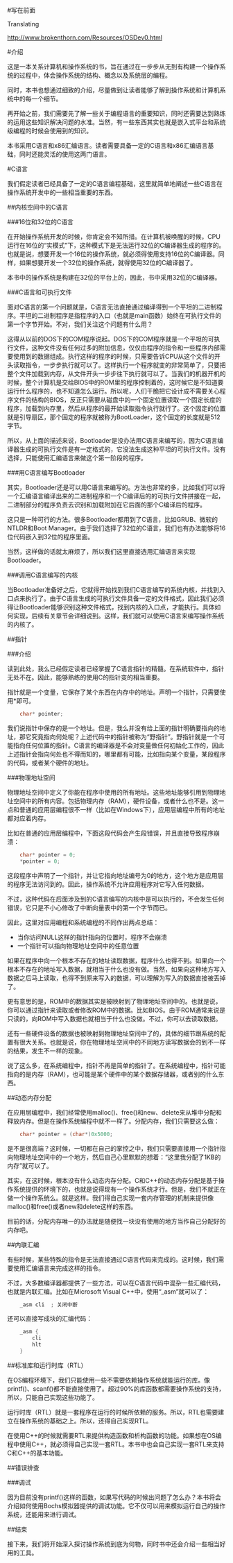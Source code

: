 #写在前面

Translating

http://www.brokenthorn.com/Resources/OSDev0.html

#介绍

这是一本关系计算机和操作系统的书，旨在通过在一步步从无到有构建一个操作系统的过程中，体会操作系统的结构、概念以及系统层的编程。

同时，本书也想通过细致的介绍，尽量做到让读者能够了解到操作系统和计算机系统中的每一个细节。

再开始之前，我们需要先了解一些关于编程语言的重要知识，同时还需要达到熟练的运用这些知识解决问题的水准。当然，有一些东西其实也就是嵌入式平台和系统级编程的时候会使用到的知识。

本书采用C语言和x86汇编语言。读者需要具备一定的C语言和x86汇编语言基础，同时还能灵活的使用这两门语言。

#C语言

我们假定读者已经具备了一定的C语言编程基础，这里就简单地阐述一些C语言在操作系统开发中的一些相当重要的东西。

##内核空间中的C语言

###16位和32位的C语言

在开始操作系统开发的时候，你肯定会不知所措。在计算机被唤醒的时候，CPU运行在16位的“实模式”下，这种模式下是无法运行32位的C编译器生成的程序的。也就是说，想要开发一个16位的操作系统，就必须得使用支持16位的C编译器。同样，如果想要开发一个32位的操作系统，就得使用32位的C编译器了。

本书中的操作系统是构建在32位的平台上的，因此，书中采用32位的C编译器。

###C语言和可执行文件

面对C语言的第一个问题就是，C语言无法直接通过编译得到一个平坦的二进制程序。平坦的二进制程序是指程序的入口（也就是main函数）始终在可执行文件的第一个字节开始。不对，我们关注这个问题有什么用？

这得从以前的DOS下的COM程序说起。DOS下的COM程序就是一个平坦的可执行文件，这种文件没有任何过多的附加信息，仅仅由程序的指令和一些程序内部需要使用到的数据组成。执行这样的程序的时候，只需要告诉CPU从这个文件的开头读取指令，一步步执行就可以了。这样执行一个程序就变的非常简单了，只要把整个文件加载到内存，从文件开头一步步往下执行就可以了。当我们的机器开机的时候，整个计算机是交给BIOS中的ROM里的程序控制着的，这时候它是不知道要运行什么程序的，也不知道怎么运行。所以呢，人们干脆把它设计成不需要关心程序文件的结构的BIOS，反正只需要从磁盘中的一个固定位置读取一个固定长度的程序，加载到内存里，然后从程序的最开始读取指令执行就行了。这个固定的位置就是引导扇区，那个固定的程序就被称为BootLoader，这个固定的长度就是512字节。

所以，从上面的描述来说，Bootloader是没办法用C语言来编写的，因为C语言编译器生成的可执行文件是有一定格式的，它没法生成这种平坦的可执行文件。没有选择，只能使用汇编语言来做这个第一阶段的程序。

###用C语言编写Bootloader

其实，Bootloader还是可以用C语言来编写的。方法也非常的多，比如我们可以将一个汇编语言编译出来的二进制程序和一个C编译后的的可执行文件拼接在一起，二进制部分的程序负责去识别和加载附加在它后面的那个C编译后的程序。

这只是一种可行的方法。很多Bootloader都用到了C语言，比如GRUB、微软的NTLDR和Boot Manager。由于我们选择了32位的C语言，我们也有办法能够将16位代码嵌入到32位的程序里面。

当然，这样做的话就太麻烦了，所以我们这里直接选用汇编语言来实现Bootloader。

###调用C语言编写的内核

当Bootloader准备好之后，它就得开始找到我们C语言编写的系统内核，并找到入口点来执行了。由于C语言生成的可执行文件具备一定的文件格式，因此我们必须得让Bootloader能够识别这种文件格式，找到内核的入口点，才能执行。具体如何实现，后续有关章节会详细说到。这样，我们就可以使用C语言来编写操作系统的内核了。

##指针

###介绍

读到此处，我么已经假定读者已经掌握了C语言指针的精髓。在系统软件中，指针无处不在。因此，能够熟练的使用C的指针变的相当重要。

指针就是一个变量，它保存了某个东西在内存中的地址。声明一个指针，只需要使用*即可。
```C
    char* pointer;
```
我们说指针中保存的是一个地址。但是，我么并没有给上面的指针明确要指向的地址，那它究竟指向何处呢？上述代码中的指针被称为“野指针”。野指针就是一个可能指向任何位置的指针。C语言的编译器是不会对变量做任何初始化工作的，因此上述指针会指向何处也不得而知的，哪里都有可能，比如指向某个变量，某段程序的代码，或者某个硬件的地址。

###物理地址空间

物理地址空间中定义了你能在程序中使用的所有地址。这些地址能够引用到物理地址空间中的所有内容。包括物理内存（RAM），硬件设备，或者什么也不是。这一点和普通的应用层编程很不一样（比如在Windows下），应用层编程中所有的地址都对应着内存。

比如在普通的应用层编程中，下面这段代码会产生段错误，并且直接导致程序崩溃：

```C
    char* pointer = 0;
    *pointer = 0;
```

这段程序中声明了一个指针，并让它指向地址编号为0的地方，这个地方是应用层的程序无法访问到的。因此，操作系统不允许应用程序对它写入任何数据。

不过，这种代码在后面涉及到的C语言编写的内核中是可以执行的，不会发生任何错误，它只是不小心修改了中断向量表中的第一个字节而已。

因此，这里对应用编程和系统编程的不同作出两点总结：

* 当你访问NULL这样的指针指向的位置时，程序不会崩溃
* 一个指针可以指向物理地址空间中的任意位置

如果在程序中向一个根本不存在的地址读取数据，程序什么也得不到。如果向一个根本不存在的地址写入数据，就相当于什么也没有做。当然，如果向这种地方写入数据之后马上读取，也得不到原来写入的数据，可以理解为写入的数据直接被丢掉了。

更有意思的是，ROM中的数据其实是被映射到了物理地址空间中的。也就是说，你可以通过指针来读取或者修改ROM中的数据。比如BIOS。由于ROM通常来说是只读的，向ROM中写入数据也就相当于什么也没做。不过，你可以去读取数据。

还有一些硬件设备的数据也被映射到物理地址空间中了的，具体的细节跟系统的配置有很大关系。也就是说，你在物理地址空间中的不同地方读写数据会的到不一样的结果，发生不一样的现象。

说了这么多，在系统编程中，指针不再是简单的指针了。在系统编程中，指针可能指向的是内存（RAM），也可能是某个硬件中的某个数据存储器，或者别的什么东西。

##动态内存分配

在应用层编程中，我们经常使用malloc()、free()和new、delete来从堆中分配和释放内存。但是在操作系统编程中就不一样了。分配内存，我们只需要这么做：

```C
    char* pointer = (char*)0x5000;
```

是不是很高端？这时候，一切都在自己的掌控之中，我们只需要直接用一个指针指向物理地址空间中的一个地方，然后自己心里默默的想着：“这里我分配了1KB的内存”就可以了。

其实，在这时候，根本没有什么动态内存分配。C和C++的动态内存分配是基于操作系统提供的环境下的，也就是说得现有一个操作系统才行。但是，我们不就正在做一个操作系统么。就是这样。我们得自己实现一套内存管理的机制来提供像malloc()和free()或者new和delete这样的东西。

目前的话，分配内存唯一的办法就是随便找一块没有使用的地方当作自己分配好的内存吧。

##内联汇编

有些时候，某些特殊的指令是无法直接通过C语言代码来完成的。这时候，我们需要使用汇编语言来完成这样的指令。

不过，大多数编译器都提供了一些方法，可以在C语言代码中混杂一些汇编代码，也就是内联汇编。比如在Microsoft Visual C++中，使用“_asm”就可以了：

```C
    _asm cli  ; 关闭中断
```

还可以直接写成块的汇编代码：

```C
    _asm {
        cli
        hlt
    }
```

##标准库和运行时库（RTL）

在OS编程环境下，我们只能使用一些不需要依赖操作系统就能运行的库。像printf()、scanf()都不能直接使用了。超过90%的库函数都需要操作系统的支持，所以，只能自己实现这些功能了。

运行时库（RTL）就是一套程序在运行的时候所依赖的服务。所以，RTL也需要建立在操作系统的基础之上。所以，还得自己实现RTL。

在使用C++的时候就需要RTL来提供构造函数和析构函数的功能。如果想在OS编程中使用C++，就必须得自己实现一套RTL。本书中也会自己实现一套RTL来支持C和C++的基本功能。

##错误排查

###调试

因为目前没有printf()这样的函数，如果写代码的时候出问题了怎么办？本书将会介绍如何使用Bochs模拟器提供的调试功能。它不仅可以用来模拟运行自己的操作系统，还能用来进行调试。

##结束

接下来，我们将开始深入探讨操作系统到底为何物，同时书中还会介绍一些相当好用的工具。

